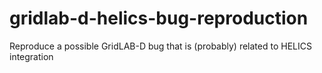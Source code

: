 # gridlab-d-helics-bug-reproduction
Reproduce a possible GridLAB-D bug that is (probably) related to HELICS integration
